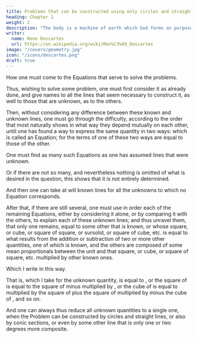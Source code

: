 ```yaml
---
title: Problems that can be constructed using only circles and straight lines
heading: Chapter 1
weight: 2
description: "The body is a machine of earth which God forms on purpose to make it as similar to us as possible. He gives its outside the color and shape of all our members, but he also puts on its inside the color and shape of our bodies."
writer:
  name: Rene Descartes
  url: https://en.wikipedia.org/wiki/Ren%C3%A9_Descartes
image: "/covers/geometry.jpg"
icon: "/icons/descartes.png"
draft: true
---
```



How one must come to the Equations that serve to solve the problems.

Thus, wishing to solve some problem, one must first consider it as already done, and give names to all the lines that seem necessary to construct it, as well to those that are unknown, as to the others. 

Then, without considering any difference between these known and unknown lines, one must go through the difficulty, according to the order that most naturally shows in what way they depend mutually on each other, until one has found a way to express the same quantity in two ways: which is called an Equation; for the terms of one of these two ways are equal to those of the other.

One must find as many such Equations as one has assumed lines that were unknown.

Or if there are not so many, and nevertheless nothing is omitted of what is desired in the question, this shows that it is not entirely determined.

And then one can take at will known lines for all the unknowns to which no Equation corresponds. 

After that, if there are still several, one must use in order each of the remaining Equations, either by considering it alone, or by comparing it with the others, to explain each of these unknown lines; and thus unravel them, that only one remains, equal to some other that is known, or whose square, or cube, or square of square, or sursolid, or square of cube, etc. is equal to what results from the addition or subtraction of two or more other quantities, one of which is known, and the others are composed of some mean proportionals between the unit and that square, or cube, or square of square, etc. multiplied by other known ones. 

Which I write in this way.


That is, which I take for the unknown quantity, is equal to , or the square of is equal to the square of minus multiplied by , or the cube of is equal to multiplied by the square of plus the square of multiplied by minus the cube of , and so on.

And one can always thus reduce all unknown quantities to a single one, when the Problem can be constructed by circles and straight lines, or also by conic sections, or even by some other line that is only one or two degrees more composite. 

<!-- But I do not linger to explain this in more detail, because I would deprive you of the pleasure of learning it yourself, and the usefulness of cultivating your mind by exercising yourself in it, which is in my opinion the principal one that can be drawn from this science. 

Also, I do not find anything so difficult in it that those who will be a little versed in common Geometry and Algebra, and who will pay attention to all that is in this treatise, cannot find.
 -->